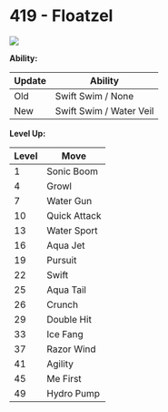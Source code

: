 # 419 - Floatzel
![][419]

**Ability:**

Update | Ability
---    | ---
Old    | Swift Swim / None
New    | Swift Swim / Water Veil

**Level Up:**

Level | Move
---   | ---
  1   | Sonic Boom
  4   | Growl
  7   | Water Gun
 10   | Quick Attack
 13   | Water Sport
 16   | Aqua Jet
 19   | Pursuit
 22   | Swift
 25   | Aqua Tail
 26   | Crunch
 29   | Double Hit
 33   | Ice Fang
 37   | Razor Wind
 41   | Agility
 45   | Me First
 49   | Hydro Pump



[419]: /img/pokemon/419.png
